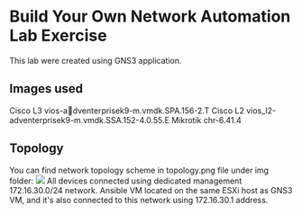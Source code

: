 # Build Your Own Network Automation Lab Exercise
This lab were created using GNS3 application.

## Images used
Cisco L3 vios-adventerprisek9-m.vmdk.SPA.156-2.T
Cisco L2 vios_l2-adventerprisek9-m.vmdk.SSA.152-4.0.55.E
Mikrotik chr-6.41.4

## Topology
You can find network topology scheme in topology.png file under img folder:
<img src="img/topolgy.png">
All devices connected using dedicated management 172.16.30.0/24 network.
Ansible VM located on the same ESXi host as GNS3 VM, and it's also connected to this network using 172.16.30.1 address.   
